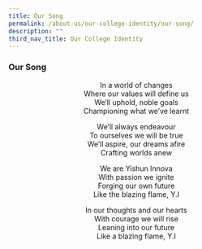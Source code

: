 ```yaml
---
title: Our Song
permalink: /about-us/our-college-identity/our-song/
description: ""
third_nav_title: Our College Identity
---
```

### **Our Song**

<center>
In a world of changes<br>
Where our values will define us<br>
We’ll uphold, noble goals<br>
Championing what we’ve learnt<br>

We’ll always endeavour<br>
To ourselves we will be true<br>
We’ll aspire, our dreams afire<br>
Crafting worlds anew

We are Yishun Innova<br>
With passion we ignite<br>
Forging our own future<br>
Like the blazing flame, Y.I<br>

In our thoughts and our hearts<br>
With courage we will rise<br>
Leaning into our future<br>
Like a blazing flame, Y.I<br>